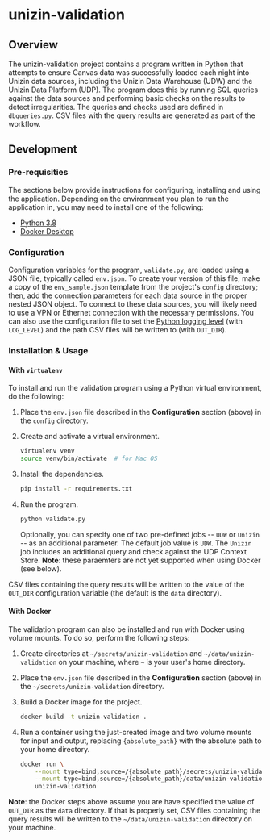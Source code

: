 # unizin-validation

## Overview

The unizin-validation project contains a program written in Python that attempts to ensure Canvas data was successfully
loaded each night into Unizin data sources, including the Unizin Data Warehouse (UDW) and the Unizin Data Platform (UDP).
The program does this by running SQL queries against the data sources and performing basic checks on the results to detect
irregularities. The queries and checks used are defined in `dbqueries.py`. CSV files with the query results are generated
as part of the workflow.

## Development

### Pre-requisities

The sections below provide instructions for configuring, installing and using the application.
Depending on the environment you plan to run the application in, you may need to install one of the following:

* [Python 3.8](https://docs.python.org/3/)
* [Docker Desktop](https://www.docker.com/products/docker-desktop)

### Configuration

Configuration variables for the program, `validate.py`, are loaded using a JSON file, typically called `env.json`.
To create your version of this file, make a copy of the `env_sample.json` template from the project's `config` directory;
then, add the connection parameters for each data source in the proper nested JSON object.
To connect to these data sources, you will likely need to use a VPN or Ethernet connection with the necessary permissions.
You can also use the configuration file to set the [Python logging level](https://docs.python.org/3/library/logging.html)
(with `LOG_LEVEL`) and the path CSV files will be written to (with `OUT_DIR`).

### Installation & Usage

#### With `virtualenv`

To install and run the validation program using a Python virtual environment, do the following:

1. Place the `env.json` file described in the **Configuration** section (above) in the `config` directory.

2. Create and activate a virtual environment.
    ```sh
    virtualenv venv
    source venv/bin/activate  # for Mac OS
    ```

3. Install the dependencies.
    ```sh
    pip install -r requirements.txt
    ```

4. Run the program.
    ```sh
    python validate.py
    ```

    Optionally, you can specify one of two pre-defined jobs -- `UDW` or `Unizin` -- as an additional parameter.
    The default job value is `UDW`. The `Unizin` job includes an additional query and check against the UDP Context Store.
    **Note**: these paraemters are not yet supported when using Docker (see below).

CSV files containing the query results will be written to the value of the `OUT_DIR` configuration variable
(the default is the `data` directory).

#### With Docker

The validation program can also be installed and run with Docker using volume mounts. To do so, perform the following steps:

1. Create directories at `~/secrets/unizin-validation` and `~/data/unizin-validation` on your machine,
where `~` is your user's home directory.

2. Place the `env.json` file described in the **Configuration** section (above) in the `~/secrets/unizin-validation` directory.

3. Build a Docker image for the project.
    ```sh
    docker build -t unizin-validation .
    ```

4. Run a container using the just-created image and two volume mounts for input and output,
replacing `{absolute_path}` with the absolute path to your home directory.
    ```sh
    docker run \
        --mount type=bind,source=/{absolute_path}/secrets/unizin-validation,target=/app/config \
        --mount type=bind,source=/{absolute_path}/data/unizin-validation,target=/app/data \
        unizin-validation
    ```

**Note**: the Docker steps above assume you are have specified the value of `OUT_DIR` as the `data` directory.
If that is properly set,
CSV files containing the query results will be written to the `~/data/unizin-validation` directory on your machine.